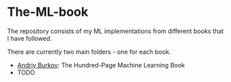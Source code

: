 # The-ML-book
The repository consists of my ML implementations from different books that I have followed.

There are currently two main folders - one for each book.
* [Andriy Burkov](https://github.com/evangelosc/Cpp-Adventures/tree/master/CppTutorials): The Hundred-Page Machine Learning Book
* TODO
